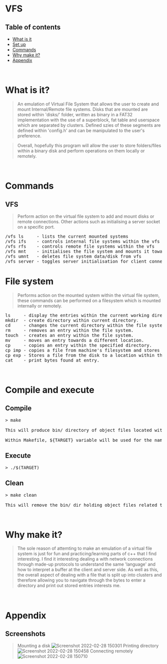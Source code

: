 # VFS
## Table of contents
* [What is it](#what-is-it)
* [Set up](#compile-and-execute)
* [Commands](#commands)
* [Why make it?](#what-is-it)
* [Appendix](#appendix)
<br />

# What is it?
> An emulation of Virtual File System that allows the user to create and mount Internal/Remote file systems. Disks that are mounted are stored within 'disks/' folder, written as binary in a FAT32 implementation with the use of a superblock, fat table and userspace which are separated by clusters. Defined szies of these segments are defined within 'config.h' and can be manipulated to the user's preference.

> Overall, hopefully this program will allow the user to store folders/files within a binary disk and perform operations on them locally or remotely.
<br />

# Commands
## VFS
> Perform action on the virtual file system to add and mount disks or remote connections. Other actions such as initialising a server socket on a specific port.
<pre>
/vfs ls     - lists the current mounted systems                          | -> /vfs ls
/vfs ifs    - controls internal file systems within the vfs              | -> /vfs ifs add/rm [DISK_NAME] [FS_TYPE]
/vfs rfs    - controls remote file systems within the vfs                | -> /vfs rfs add/rm [NAME] [IP] [PORT]
/vfs mnt    - initialises the file system and mounts it towards the vfs  | -> /vfs mnt [DISK_NAME]
/vfs umnt   - deletes file system data/disk from vfs                     | -> /vfs umnt
/vfs server - toggles server initialisation for client connection on local host on specified port the user to access control of the virtual file system.
</pre>

# File system
> Performs action on the mounted system within the virtual file system, these commands can be performed on a filesystem which is mounted internally or remotely.
<pre>
ls     - display the entries within the current working directory.
mkdir  - create directory within current directory.
cd     - changes the current directory within the file system.
rm     - removes an entry within the file system.
touch  - creates an entry within the file system.
mv     - moves an entry towards a different location.
cp     - copies an entry within the specified directory.
cp imp - copies a file from machine's filesystem and stores within a location of the mounted disk.
cp exp - Stores a file from the disk to a location within the machines filesystem.
cat    - print bytes found at entry.
</pre>
<br />

# Compile and execute
## Compile
<pre>
> make

This will produce bin/ directory of object files located within src/

Within Makefile, ${TARGET} variable will be used for the name for the executable, this can be changed.
</pre>

## Execute
<pre>
> ./$(TARGET)
</pre>

## Clean
<pre>
> make clean

This will remove the bin/ dir holding object files related to src/*.cpp. Along with $(TARGET).exe
</pre>
<br />

# Why make it?
> The sole reason of attemting to make an emulation of a virtual file system is just for fun and practicing/learning parts of c++ that I find interesting. I find it interesting dealing a with network connections through made-up protocols to understand the same 'language' and how to interpret a buffer at the client and server side. As well as this, the overall aspect of dealing with a file that is split up into clusters and therefore allowing you to navigate through the bytes to enter a directory and print out stored entries interests me.
<br />

# Appendix
## Screenshots
> Mounting a disk
![Screenshot 2022-02-28 150301](https://user-images.githubusercontent.com/64985419/156005986-81914db9-5ea7-45a7-8029-3d892768dca2.png)
> Printing directory
![Screenshot 2022-02-28 150458](https://user-images.githubusercontent.com/64985419/156006580-3b023b2e-18da-4c09-b3dd-be7edf894536.png)
> Connecting remotely
![Screenshot 2022-02-28 150710](https://user-images.githubusercontent.com/64985419/156006585-bc5ab25c-cb67-43fa-9612-85159a64eefe.png)
